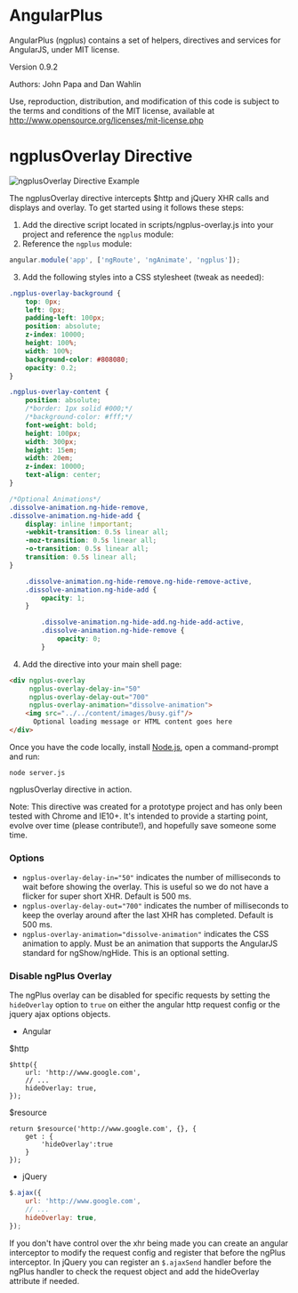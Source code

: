 AngularPlus
===========

AngularPlus (ngplus) contains a set of helpers, directives and services for AngularJS, under MIT license. 

Version 0.9.2

Authors: John Papa and Dan Wahlin
  
Use, reproduction, distribution, and modification of this code is subject to the terms and conditions of the MIT license, available at http://www.opensource.org/licenses/mit-license.php
 



# ngplusOverlay Directive

![ngplusOverlay Directive Example](https://raw.github.com/DanWahlin/AngularOverlay/master/content/images/appExample.png)

The ngplusOverlay directive intercepts $http and jQuery XHR calls and displays and overlay. To get started using it follows these steps:

1. Add the directive script located in scripts/ngplus-overlay.js into your project and reference the `ngplus` module:
2. Reference the `ngplus` module:

```javascript
angular.module('app', ['ngRoute', 'ngAnimate', 'ngplus']);
```

3. Add the following styles into a CSS stylesheet (tweak as needed):

```css
.ngplus-overlay-background {
    top: 0px;
    left: 0px;
    padding-left: 100px;
    position: absolute;
    z-index: 10000;
    height: 100%;
    width: 100%;
    background-color: #808080;
    opacity: 0.2;
}

.ngplus-overlay-content {
    position: absolute;
    /*border: 1px solid #000;*/
    /*background-color: #fff;*/
    font-weight: bold;
    height: 100px;
    width: 300px;
    height: 15em;
    width: 20em;
    z-index: 10000;
    text-align: center;
}

/*Optional Animations*/
.dissolve-animation.ng-hide-remove,
.dissolve-animation.ng-hide-add {
    display: inline !important;
    -webkit-transition: 0.5s linear all;
    -moz-transition: 0.5s linear all;
    -o-transition: 0.5s linear all;
    transition: 0.5s linear all;
}

    .dissolve-animation.ng-hide-remove.ng-hide-remove-active,
    .dissolve-animation.ng-hide-add {
        opacity: 1;
    }

        .dissolve-animation.ng-hide-add.ng-hide-add-active,
        .dissolve-animation.ng-hide-remove {
            opacity: 0;
        }

```

4. Add the directive into your main shell page:

```html
<div ngplus-overlay
     ngplus-overlay-delay-in="50"
     ngplus-overlay-delay-out="700"
     ngplus-overlay-animation="dissolve-animation">
    <img src="../../content/images/busy.gif"/>
 	  Optional loading message or HTML content goes here
</div>
```

Once you have the code locally, install [Node.js](http://nodejs.org), open a command-prompt and run:

```
node server.js
```

ngplusOverlay directive in action.

Note: This directive was created for a prototype project and has only been tested with Chrome and IE10+. It's intended to provide a starting point, evolve over time (please contribute!), and hopefully save someone some time.

### Options

- `ngplus-overlay-delay-in="50"` indicates the number of milliseconds to wait before showing the overlay. This is useful so we do not have a flicker for super short XHR. Default is 500 ms.
- `ngplus-overlay-delay-out="700"` indicates the number of milliseconds to keep the overlay around after the last XHR has completed. Default is 500 ms.
- `ngplus-overlay-animation="dissolve-animation"` indicates the CSS animation to apply. Must be an animation that supports the AngularJS standard for ngShow/ngHide. This is an optional setting. 

### Disable ngPlus Overlay

The ngPlus overlay can be disabled for specific requests by setting the `hideOverlay` option to `true`
on either the angular http request config or the jquery ajax options objects.

- Angular

$http
```
$http({
    url: 'http://www.google.com',
    // ...
    hideOverlay: true,
});
```
$resource
```$resource
return $resource('http://www.google.com', {}, {
    get : {
        'hideOverlay':true
    }
});
```

- jQuery
```js
$.ajax({
    url: 'http://www.google.com',
    // ...
    hideOverlay: true,
});
```

If you don't have control over the xhr being made you can create an angular interceptor to modify
the request config and register that before the ngPlus interceptor.  In jQuery you can register
an `$.ajaxSend` handler before the ngPlus handler to check the request object and add the
hideOverlay attribute if needed.

